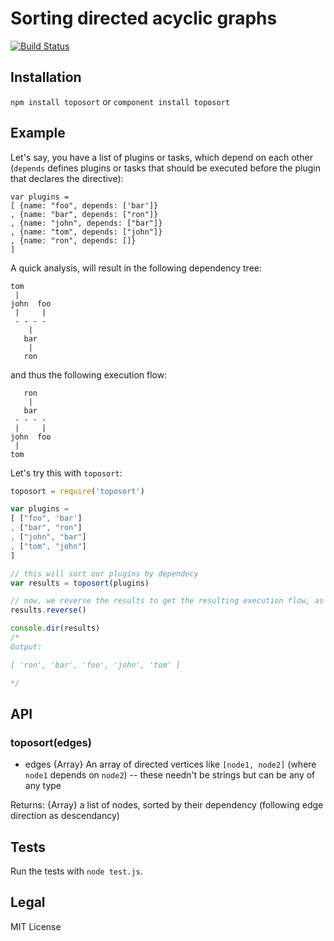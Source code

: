 # Sorting directed acyclic graphs
[![Build Status](https://travis-ci.org/marcelklehr/toposort.png)](https://travis-ci.org/marcelklehr/toposort)

## Installation
`npm install toposort` or `component install toposort`

## Example
Let's say, you have a list of plugins or tasks, which depend on each other (`depends` defines plugins or tasks that should be executed before the plugin that declares the directive):

```
var plugins =
[ {name: "foo", depends: ['bar']}
, {name: "bar", depends: ["ron"]}
, {name: "john", depends: ["bar"]}
, {name: "tom", depends: ["john"]}
, {name: "ron", depends: []}
]
```

A quick analysis, will result in the following dependency tree:

```
tom
 |
john  foo
 |     |
 - - - - 
    |
   bar
    |
   ron
```

and thus the following execution flow:

```
   ron
    |
   bar
 - - - - 
 |     |
john  foo
 |
tom
```

Let's try this with `toposort`:

```js
toposort = require('toposort')

var plugins =
[ ["foo", 'bar']
, ["bar", "ron"]
, ["john", "bar"]
, ["tom", "john"]
]

// this will sort our plugins by dependecy
var results = toposort(plugins)

// now, we reverse the results to get the resulting execution flow, as above
results.reverse()

console.dir(results)
/*
Output:

[ 'ron', 'bar', 'foo', 'john', 'tom' ]

*/
```

## API

### toposort(edges)
 * edges {Array} An array of directed vertices like `[node1, node2]` (where `node1` depends on `node2`) -- these needn't be strings but can be any of any type

Returns: {Array} a list of nodes, sorted by their dependency (following edge direction as descendancy)

## Tests
Run the tests with `node test.js`.

## Legal
MIT License